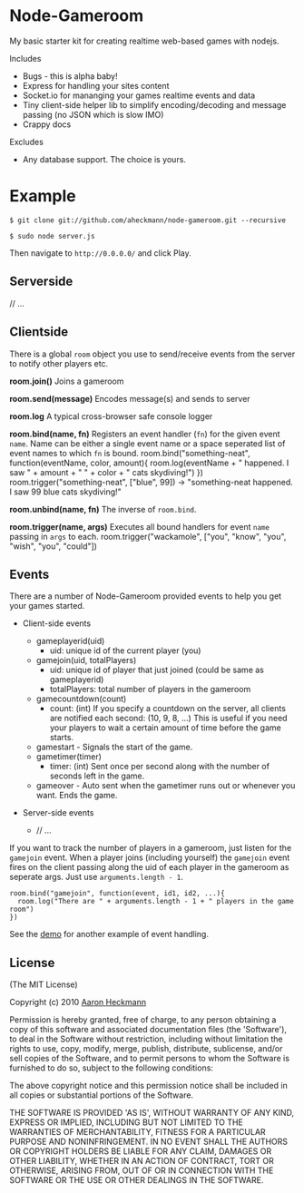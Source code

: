 # Node-Gameroom
My basic starter kit for creating realtime web-based games with nodejs.

  Includes

  - Bugs - this is alpha baby!
  - Express for handling your sites content
  - Socket.io for mananging your games realtime events and data
  - Tiny client-side helper lib to simplify encoding/decoding and message passing (no JSON which is slow IMO)
  - Crappy docs

  Excludes

  - Any database support. The choice is yours.

# Example
`$ git clone git://github.com/aheckmann/node-gameroom.git --recursive`

`$ sudo node server.js` 

Then navigate to `http://0.0.0.0/` and click Play.

## Serverside
// ...


## Clientside

There is a global `room` object you use to send/receive events from the server
to notify other players etc.

**room.join()** 
Joins a gameroom

**room.send(message)** 
Encodes message(s) and sends to server 

**room.log**
A typical cross-browser safe console logger

**room.bind(name, fn)** 
Registers an event handler (`fn`) for the given event `name`. Name can be either a single event name or a space seperated list of event names to which `fn` is bound.
    room.bind("something-neat", function(eventName, color, amount){
      room.log(eventName + " happened. I saw " + amount + " " + color + " cats skydiving!")
    })
    room.trigger("something-neat", ["blue", 99]) ->  "something-neat happened. I saw 99 blue cats skydiving!"

**room.unbind(name, fn)** 
The inverse of `room.bind`.

**room.trigger(name, args)** 
Executes all bound handlers for event `name` passing in `args` to each.
    room.trigger("wackamole", ["you", "know", "you", "wish", "you", "could"])


## Events

There are a number of Node-Gameroom provided events to help you get your games started.

  - Client-side events
    - gameplayerid(uid) 
      - uid: unique id of the current player (you)
    - gamejoin(uid, totalPlayers)
      - uid: unique id of player that just joined (could be same as gameplayerid)
      - totalPlayers: total number of players in the gameroom
    - gamecountdown(count)
      - count: (int) If you specify a countdown on the server, all clients are notified each second: (10, 9, 8, ...) This is useful if you need your players to wait a certain amount of time before the game starts.
    - gamestart - Signals the start of the game.
    - gametimer(timer)
      - timer: (int) Sent once per second along with the number of seconds left in the game.
    - gameover - Auto sent when the gametimer runs out or whenever you want. Ends the game.

  - Server-side events
    - // ...


If you want to track the number of players in a gameroom, just listen for the `gamejoin` event. When a player joins (including yourself) the `gamejoin` event fires on the client passing along the uid of each player in the gameroom as seperate args. Just use `arguments.length - 1`.

    room.bind("gamejoin", function(event, id1, id2, ...){
      room.log("There are " + arguments.length - 1 + " players in the game room")
    })
    
See the [demo](http://github.com/aheckmann/node-gameroom/blob/master/views/room.jade) for another example of event handling.

## License 

(The MIT License)

Copyright (c) 2010 [Aaron Heckmann](aaron.heckmann+github@gmail.com)

Permission is hereby granted, free of charge, to any person obtaining
a copy of this software and associated documentation files (the
'Software'), to deal in the Software without restriction, including
without limitation the rights to use, copy, modify, merge, publish,
distribute, sublicense, and/or sell copies of the Software, and to
permit persons to whom the Software is furnished to do so, subject to
the following conditions:

The above copyright notice and this permission notice shall be
included in all copies or substantial portions of the Software.

THE SOFTWARE IS PROVIDED 'AS IS', WITHOUT WARRANTY OF ANY KIND,
EXPRESS OR IMPLIED, INCLUDING BUT NOT LIMITED TO THE WARRANTIES OF
MERCHANTABILITY, FITNESS FOR A PARTICULAR PURPOSE AND NONINFRINGEMENT.
IN NO EVENT SHALL THE AUTHORS OR COPYRIGHT HOLDERS BE LIABLE FOR ANY
CLAIM, DAMAGES OR OTHER LIABILITY, WHETHER IN AN ACTION OF CONTRACT,
TORT OR OTHERWISE, ARISING FROM, OUT OF OR IN CONNECTION WITH THE
SOFTWARE OR THE USE OR OTHER DEALINGS IN THE SOFTWARE.
